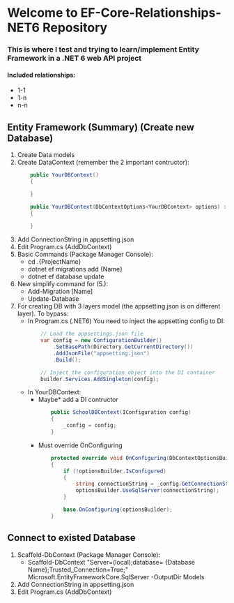 # Welcome to EF-Core-Relationships-NET6 Repository
### This is where I test and trying to learn/implement Entity Framework in a .NET 6 web API project

#### Included relationships:
* 1-1
* 1-n
* n-n

## Entity Framework (Summary) (Create new Database)
1. Create Data models
2. Create DataContext (remember the 2 important contructor):
    ```C#
        public YourDBContext()
        {

        }

        public YourDBContext(DbContextOptions<YourDBContext> options) : base(options) 
        {
            
        }
    ```
4. Add ConnectionString in appsetting.json
5. Edit Program.cs (AddDbContext)
6. Basic Commands (Package Manager Console):
    + cd .\{ProjectName}
    + dotnet ef migrations add {Name}
    + dotnet ef database update
7. New simplify command for (5.):
    + Add-Migration [Name]
    + Update-Database
8. For creating DB with 3 layers model (the appsetting.json is on different layer). To bypass:
    + In Program.cs (.NET6) You need to inject the appsetting config to DI:
        ```C#
            // Load the appsettings.json file
            var config = new ConfigurationBuilder()
                .SetBasePath(Directory.GetCurrentDirectory())
                .AddJsonFile("appsetting.json")
                .Build();

            // Inject the configuration object into the DI container
            builder.Services.AddSingleton(config);
        ```
     + In YourDBContext:
        + Maybe* add a DI contructor
            ```C#
                public SchoolDBContext(IConfiguration config)
                {
                    _config = config;
                }
            ```
        + Must override OnConfiguring
            ```C#
                protected override void OnConfiguring(DbContextOptionsBuilder optionsBuilder)
                {
                    if (!optionsBuilder.IsConfigured)
                    {
                        string connectionString = _config.GetConnectionString("DefaultConnection");
                        optionsBuilder.UseSqlServer(connectionString);
                    }

                    base.OnConfiguring(optionsBuilder);
                }
            ```

## Connect to existed Database
1. Scaffold-DbContext (Package Manager Console):
    + Scaffold-DbContext "Server=(local);database= {Database Name};Trusted_Connection=True;" Microsoft.EntityFrameworkCore.SqlServer -OutputDir Models
2. Add ConnectionString in appsetting.json
3. Edit Program.cs (AddDbContext)
